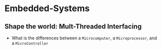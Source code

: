 # Embedded-Systems

## Shape the world: Mult-Threaded Interfacing

- What is the differences between a `Microcomputer`, a `Microprocessor`, and a `MicroController`